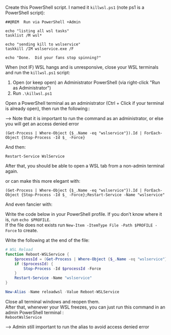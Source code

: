Create this PowerShell script. I named it `killwsl.ps1` (note ps1 is a PowerShell script):

```
##@REM  Run via PowerShell +Admin

echo "listing all wsl tasks"
tasklist /M wsl*

echo "sending kill to wslservice"
taskkill /IM wslservice.exe /F

echo "Done.  Did your fans stop spinning?"
```

When (not IF) WSL hangs and is unresponsive, close your WSL terminals and run the `killwsl.ps1` script:

1. Open (or keep open) an Administrator PowerShell (via right-click "Run as Administrator")
2. Run `.\killwsl.ps1`

Open a PowerShell terminal as an administrator (Ctrl + Click if your terminal is already open), then run the following::

--> Note that it is important to run the command as an administrator, or else you will get an access denied error

`(Get-Process | Where-Object {$_.Name -eq "wslservice"}).Id | ForEach-Object {Stop-Process -Id $_ -Force}`

And then:

`Restart-Service WslService`

After that, you should be able to open a WSL tab from a non-admin terminal again.

or can make this more elegant with:

`(Get-Process | Where-Object {$_.Name -eq "wslservice"}).Id | ForEach-Object {Stop-Process -Id $_ -Force};Restart-Service -Name "wslservice"`

And even fancier with:

Write the code below in your PowerShell profile. If you don’t know where it is, run `echo $PROFILE`.  
If the file does not exists run `New-Item -ItemType File -Path $PROFILE -Force` to create.

Write the following at the end of the file:

```powershell
# WSL Reload
function Reboot-WSLService {
    $processId = (Get-Process | Where-Object {$_.Name -eq "wslservice"}).Id
    if ($processId) {
        Stop-Process -Id $processId -Force
    }
    Restart-Service -Name "wslservice"
}

New-Alias -Name reloadwsl -Value Reboot-WSLService

```

Close all terminal windows and reopen them.  
After that, whenever your WSL freezes, you can just run this command in an admin PowerShell terminal :  
`RebootWslService`

--> Admin still important to run the alias to avoid access denied error